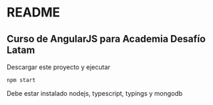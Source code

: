 # README #

## Curso de AngularJS para Academia Desafío Latam

Descargar este proyecto y ejecutar 

```
npm start
```

Debe estar instalado nodejs, typescript, typings y mongodb